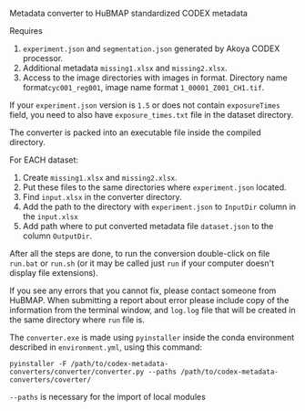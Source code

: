 Metadata converter to HuBMAP standardized CODEX metadata 

Requires
1. `experiment.json` and `segmentation.json` generated by Akoya CODEX processor.
2. Additional metadata `missing1.xlsx` and `missing2.xlsx`.
3. Access to the image directories with images in format. 
Directory name format`cyc001_reg001`, image name format `1_00001_Z001_CH1.tif`.

If your `experiment.json` version is `1.5` or does not contain `exposureTimes` field, you need to also 
have `exposure_times.txt` file in the dataset directory. 

The converter is packed into an executable file inside the compiled directory.


For EACH dataset:
1. Create `missing1.xlsx` and `missing2.xlsx`.
2. Put these files to the same directories where `experiment.json` located.
3. Find `input.xlsx` in the converter directory.
4. Add the path to the directory with `experiment.json` to `InputDir` column in the `input.xlsx`
5. Add path where to put converted metadata file `dataset.json` to the column `OutputDir`.

After all the steps are done, to run the conversion double-click on file `run.bat` or `run.sh` 
(or it may be called just `run` if your computer doesn't display file extensions).

If you see any errors that you cannot fix, please contact someone from HuBMAP. 
When submitting a report about error please include copy of the information from the terminal window, and `log.log` 
file that will be created in the same directory where `run` file is.


The `converter.exe` is made using `pyinstaller` 
inside the conda environment described in `environment.yml`, using this command:

`pyinstaller -F /path/to/codex-metadata-converters/converter/converter.py --paths /path/to/codex-metadata-converters/coverter/` 

`--paths` is necessary for the import of local modules